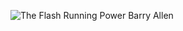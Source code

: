 ![The Flash Running Power Barry Allen](https://user-images.githubusercontent.com/106892217/232283203-63702b9a-6f64-466e-9941-d36ef7b4db32.gif)
